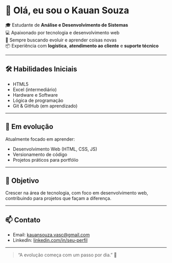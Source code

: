 # 👋 Olá, eu sou o Kauan Souza

🎓 Estudante de **Análise e Desenvolvimento de Sistemas**  
💻 Apaixonado por tecnologia e desenvolvimento web  
🧠 Sempre buscando evoluir e aprender coisas novas  
📦 Experiência com **logística**, **atendimento ao cliente** e **suporte técnico**

---

## 🛠️ Habilidades Iniciais

- HTML5  
- Excel (intermediário)  
- Hardware e Software  
- Lógica de programação  
- Git & GitHub (em aprendizado)

---

## 🚀 Em evolução

Atualmente focado em aprender:

- Desenvolvimento Web (HTML, CSS, JS)  
- Versionamento de código  
- Projetos práticos para portfólio  

---

## 🎯 Objetivo

Crescer na área de tecnologia, com foco em desenvolvimento web, contribuindo para projetos que façam a diferença.

---

## 📫 Contato

- Email: kauansouza.vasc@gmail.com  
- LinkedIn: [linkedin.com/in/seu-perfil](www.linkedin.com/in/kauandevads)

---

> “A evolução começa com um passo por dia.” 🚀
